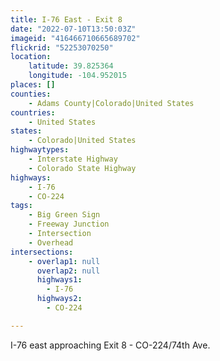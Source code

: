 ```yaml
---
title: I-76 East - Exit 8
date: "2022-07-10T13:50:03Z"
imageid: "416466710665689702"
flickrid: "52253070250"
location:
    latitude: 39.825364
    longitude: -104.952015
places: []
counties:
    - Adams County|Colorado|United States
countries:
    - United States
states:
    - Colorado|United States
highwaytypes:
    - Interstate Highway
    - Colorado State Highway
highways:
    - I-76
    - CO-224
tags:
    - Big Green Sign
    - Freeway Junction
    - Intersection
    - Overhead
intersections:
    - overlap1: null
      overlap2: null
      highways1:
        - I-76
      highways2:
        - CO-224

---
```

I-76 east approaching Exit 8 - CO-224/74th Ave.